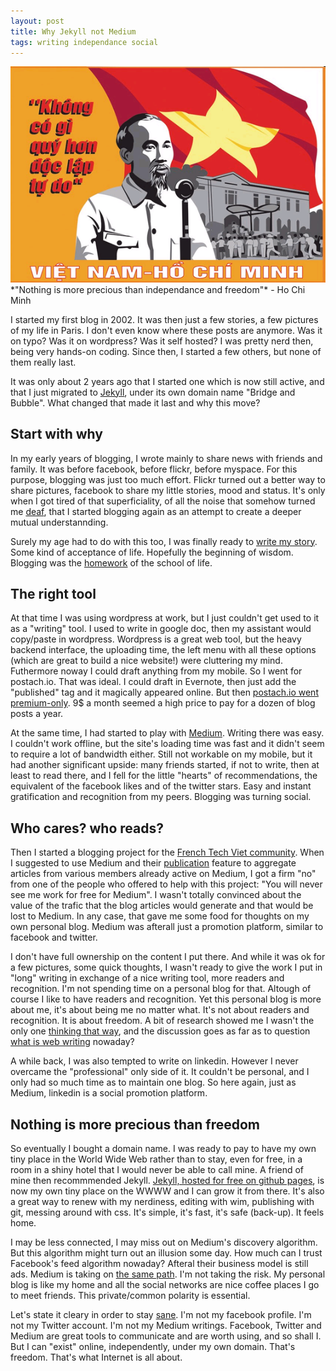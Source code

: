```yaml
---
layout: post
title: Why Jekyll not Medium 
tags: writing independance social 
---
```

<img src="/images/fulls/ho_chi_minh_quote.jpg" class="fit image" title='Nothing is more precious than independance and freedom'>
*"Nothing is more precious than independance and freedom"* - Ho Chi Minh

I started my first blog in 2002. It was then just a few stories, a few pictures of my life in Paris. I don't even know where these posts are anymore. Was it on typo? Was it on wordpress? Was it self hosted? I was pretty nerd then, being very hands-on coding. Since then, I started a few others, but none of them really last.

It was only about 2 years ago that I started one which is now still active, and that I just migrated to [Jekyll](http://jekyllrb.com), under its own domain name "Bridge and Bubble". What changed that made it last and why this move? 

## Start with why

In my early years of blogging, I wrote mainly to share news with friends and family. It was before facebook, before flickr, before myspace. For this purpose, blogging was just too much effort. Flickr turned out a better way to share pictures, facebook to share my little stories, mood and status. It's only when I got tired of that superficiality, of all the noise that somehow turned me [deaf](http://bridgeandbubble.com/2013/09/10/The-deafness-of-web-2.0-and-social-networks.html), that I started blogging again as an attempt to create a deeper mutual understannding. 

Surely my age had to do with this too, I was finally ready to [write my story](http://bridgeandbubble.com/2014/02/10/Happy-birthday.html). Some kind of acceptance of life. Hopefully the beginning of wisdom. Blogging was the [homework](http://bridgeandbubble.com/2013/09/25/Blogging-is-the-school-of-life-homework.html) of the school of life.

## The right tool

At that time I was using wordpress at work, but I just couldn't get used to it as a "writing" tool. I used to write in google doc, then my assistant would copy/paste in wordpress. Wordpress is a great web tool, but the heavy backend interface, the uploading time, the left menu with all these options (which are great to build a nice website!) were cluttering my mind. Futhermore noway I could draft anything from my mobile. So I went for postach.io. That was ideal. I could draft in Evernote, then just add the "published" tag and it magically appeared online. But then [postach.io went premium-only](http://blog.postach.io/post/brand-new-version-launched-billing-changes). 9$ a month seemed a high price to pay for a dozen of blog posts a year.

At the same time, I had started to play with [Medium](https://medium.com/@hoanganhphan). Writing there was easy. I couldn't work offline, but the site's loading time was fast and it didn't seem to require a lot of bandwidth either. Still not workable on my mobile, but it had another significant upside: many friends started, if not to write, then at least to read there, and I fell for the little "hearts" of recommendations, the equivalent of the facebook likes and of the twitter stars. Easy and instant gratification and recognition from my peers. Blogging was turning social.

## Who cares? who reads?

Then I started a blogging project for the [French Tech Viet community](http://blog.frenchtechviet.com). When I suggested to use Medium and their [publication](https://medium.com/french-tech-viet) feature to aggregate articles from various members already active on Medium, I got a firm "no" from one of the people who offered to help with this project: "You will never see me work for free for Medium". I wasn't totally convinced about the value of the trafic that the blog articles would generate and that would be lost to Medium. In any case, that gave me some food for thoughts on my own personal blog. Medium was afterall just a promotion platform, similar to facebook and twitter.

I don't have full ownership on the content I put there. And while it was ok for a few pictures, some quick thoughts, I wasn't ready to give the work I put in "long" writing in exchange of a nice writing tool, more readers and recognition. I'm not spending time on a personal blog for that. Altough of course I like to have readers and recognition. Yet this personal blog is more about me, it's about being me no matter what. It's not about readers and recognition. It is about freedom. A bit of research showed me I wasn't the only one [thinking that way](https://medium.com/@joe_wegner/why-i-dont-write-for-medium-c7cc156bc5d9), and the discussion goes as far as to question [what is web writing](http://www.theatlantic.com/technology/archive/2015/02/what-blogging-has-become/386201/) nowaday?

A while back, I was also tempted to write on linkedin. However I never overcame the "professional" only side of it. It couldn't be personal, and I only had so much time as to maintain one blog. So here again, just as Medium, linkedin is a social promotion platform.

## Nothing is more precious than freedom

So eventually I bought a domain name. I was ready to pay to have my own tiny place in the World Wide Web rather than to stay, even for free, in a room in a shiny hotel that I would never be able to call mine. A friend of mine then recommmended Jekyll. [Jekyll, hosted for free on github pages](https://jekyllrb.com/docs/github-pages/), is now my own tiny place on the WWWW and I can grow it from there. It's also a great way to renew with my nerdiness, editing with wim, publishing with git, messing around with css. It's simple, it's fast, it's safe (back-up). It feels home.  

I may be less connected, I may miss out on Medium's discovery algorithm. But this algorithm might turn out an illusion some day. How much can I trust Facebook's feed algorithm nowaday? Afteral their business model is still ads. Medium is taking on [the same path](http://www.buzzfeed.com/charliewarzel/whats-going-on-at-medium#.taPdMZ9Oov). I'm not taking the risk. My personal blog is like my home and all the social networks are nice coffee places I go to meet friends. This private/common polarity is essential. 

Let's state it cleary in order to stay [sane](http://thenextweb.com/shareables/2014/06/25/video-depressing-reminds-us-facebook-statuses-can-lies/). I'm not my facebook profile. I'm not my Twitter account. I'm not my Medium writings. Facebook, Twitter and Medium are great tools to communicate and are worth using, and so shall I. But I can "exist" online, independently, under my own domain. That's freedom. That's what Internet is all about.

